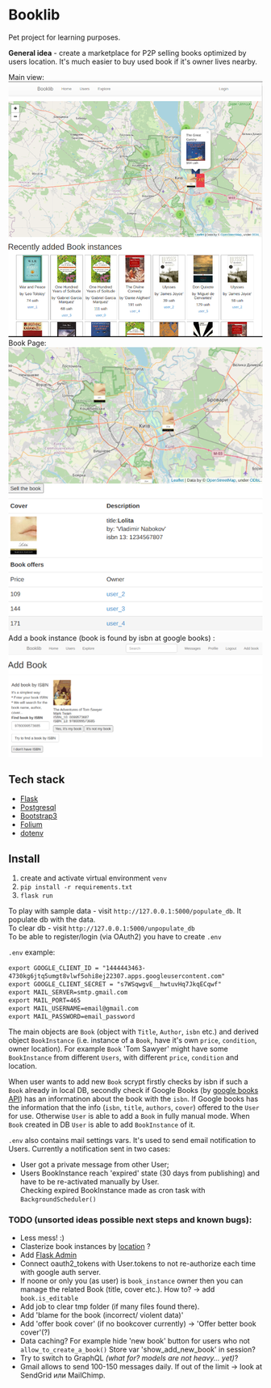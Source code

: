 # Booklib

Pet project for learning purposes.  
  
__General idea__ - create a marketplace for P2P selling books optimized by users location. It's much easier to buy used book if it's owner lives nearby.  

Main view:  
![GitHub Logo](screenshots/1.png)  
Book Page:  
![GitHub Logo](screenshots/2.png)  
Add a book instance (book is found by isbn at google books) :
![GitHub Logo](screenshots/3.png)  

## Tech stack
* [Flask](https://flask.palletsprojects.com/en/1.1.x/)
* [Postgresql](https://www.postgresql.org/)
* [Bootstrap3](https://getbootstrap.com/docs/3.3/)
* [Folium](https://python-visualization.github.io/folium/)
* [dotenv](https://pypi.org/project/python-dotenv/)

## Install
1) create and activate virtual environment `venv`
2) `pip install -r requirements.txt`
3) `flask run`  
  
To play with sample data - visit `http://127.0.0.1:5000/populate_db`. It populate db with the data.  
To clear db - visit `http://127.0.0.1:5000/unpopulate_db`  
To be able to register/login (via OAuth2) you have to create `.env` 

`.env` example:
```
export GOOGLE_CLIENT_ID = "1444443463-4730kg6jtq5umgt8vlwf5ohi8ej22307.apps.googleusercontent.com"  
export GOOGLE_CLIENT_SECRET = "s7WSqwgvE__hwtuvHq7JkqECqwf"  
export MAIL_SERVER=smtp.gmail.com  
export MAIL_PORT=465  
export MAIL_USERNAME=email@gmail.com  
export MAIL_PASSWORD=email_password  
```
  
The main objects are `Book` (object with `Title`, `Author`, `isbn` etc.) and derived object `BookInstance` (i.e. instance of a `Book`, have it's own `price`, `condition`, owner location). For example `Book` 'Tom Sawyer' might have some `BookInstance` from different `Users`, with different `price`, `condition` and location.  
  
When user wants to add new `Book` scrypt firstly checks by isbn if  such a `Book` already in local DB, secondly check if Google Books 
(by [google books API](https://developers.google.com/books/docs/v1/using))
 has an informatinon about the book with the `isbn`. If Google books has the information that the info (`isbn`, `title`, `authors`, `cover`) offered to the `User` for use. Otherwise `User` is able to add a `Book` in fully manual mode. When `Book` created in DB `User` is able to add `BookInstance` of it.  
  
`.env` also contains mail settings vars. It's used to send email notification to Users. Currently a notification sent in two cases:
* User got a private message from other User; 
* Users BookInstance reach 'expired' state (30 days from publishing) and have to be re-activated manually by User.  
Checking expired BookInstance made as cron task with `BackgroundScheduler()`


### TODO (unsorted ideas possible next steps and known bugs):
* Less mess! :)
* Clasterize book instances by [location](https://geoalchemy-2.readthedocs.io/) ?
* Add [Flask Admin](https://flask-admin.readthedocs.io/en/latest/)
* Connect oauth2_tokens with User.tokens to not re-authorize each time with google auth server.
* If noone or only you (as user) is `book_instance` owner then you can manage the related Book (title, cover etc.). How to? -> add `book.is_editable`
* Add job to  clear tmp folder (if many files found there).
* Add 'blame for the book (incorrect/ violent data)'
* Add 'offer book cover' (if no bookcover currently) -> 'Offer better book cover'(?)
* Data caching? For example hide 'new book' button for users who not `allow_to_create_a_book()` Store var 'show_add_new_book' in session?
* Try to switch to GraphQL _(what for? models are not heavy... yet)_?
* Gmail allows to send 100-150 messages daily. If out of the limit -> look at SendGrid или MailChimp.
